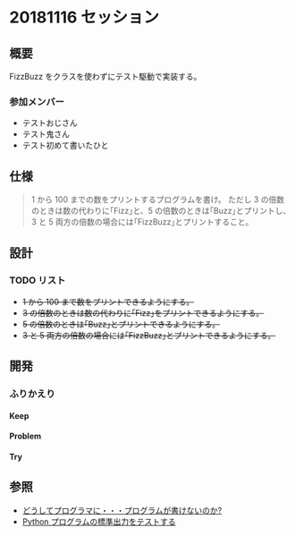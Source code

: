 # 20181116 セッション

## 概要

FizzBuzz をクラスを使わずにテスト駆動で実装する。

### 参加メンバー

- テストおじさん
- テスト鬼さん
- テスト初めて書いたひと

## 仕様

> 1 から 100 までの数をプリントするプログラムを書け。
> ただし 3 の倍数のときは数の代わりに｢Fizz｣と、5 の倍数のときは｢Buzz｣とプリントし、3 と 5 両方の倍数の場合には｢FizzBuzz｣とプリントすること。

## 設計

### TODO リスト

- ~~1 から 100 まで数をプリントできるようにする。~~
- ~~3 の倍数のときは数の代わりに｢Fizz｣をプリントできるようにする。~~
- ~~5 の倍数のときは｢Buzz｣とプリントできるようにする。~~
- ~~3 と 5 両方の倍数の場合には｢FizzBuzz｣とプリントできるようにする。~~

## 開発

### ふりかえり

#### Keep

#### Problem

#### Try

## 参照

- [どうしてプログラマに・・・プログラムが書けないのか?](http://www.aoky.net/articles/jeff_atwood/why_cant_programmers_program.htm)
- [Python プログラムの標準出力をテストする](https://qiita.com/Asayu123/items/6f2471aa5ebe597b2638)

